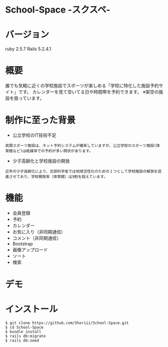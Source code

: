 
# School-Space -スクスペ-

# バージョン
ruby 2.5.7
Rails 5.2.4.1

# 概要
誰でも気軽に近くの学校施設でスポーツが楽しめる「学校に特化した施設予約サイト」です。
カレンダーを見て空いてる日や時間帯を予約できます。
※架空の施設を扱っています。

# 制作に至った背景
- 公立学校のIT技術不足
```
民間スポーツ施設は、ネット予約システムが確率していますが、公立学校のスポーツ施設(体育館など)は紙媒体での予約が多い現状があります。
```
- 少子高齢化と学校施設の開放
```
近年の少子高齢化により、文部科学省では地域活性化のための１つとして学校施設の解放を促進させており、学校開放率（体育館）は9割を超えています。
```

# 機能
- 会員登録
- 予約
- カレンダー
- お気に入り（非同期通信）
- コメント（非同期通信）
- Bootstrap
- 画像アップロード
- ソート
- 検索

# デモ

# インストール
```
$ git clone https://github.com/Shoriii/School-Space.git
$ cd School-Space
$ bundle install
$ rails db:migrate
$ rails db:seed
```